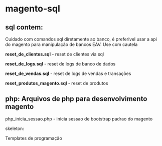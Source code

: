 # magento-sql

## sql contem:
Cuidado com comandos sql diretamente ao banco, é preferivel usar a api do magento para manipulação de bancos EAV.
Use com cautela

**reset_de_clientes.sql** - reset de clientes via sql

**reset_de_logs.sql** -  reset de logs de banco de dados

**reset_de_vendas.sql** - reset de logs de vendas e transações

**reset_produtos_magento.sql** - reset de produtos


## php: Arquivos de php para desenvolvimento magento

php_inicia_sessao.php - inicia sessao de bootstrap padrao do magento

skeleton:

Templates de programação




